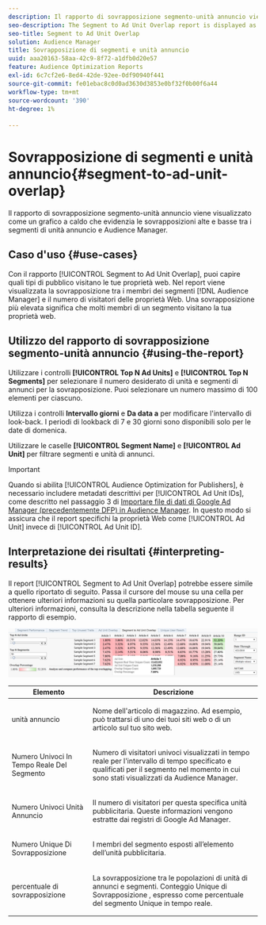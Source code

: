 ```yaml
---
description: Il rapporto di sovrapposizione segmento-unità annuncio viene visualizzato come un grafico a caldo che evidenzia le sovrapposizioni alte e basse tra i segmenti di unità annuncio e Audience Manager.
seo-description: The Segment to Ad Unit Overlap report is displayed as a heat chart that highlights high and low overlaps between your Ad Units and Audience Manager segments.
seo-title: Segment to Ad Unit Overlap
solution: Audience Manager
title: Sovrapposizione di segmenti e unità annuncio
uuid: aaa20163-58aa-42c9-8f72-a1dfb0d20e57
feature: Audience Optimization Reports
exl-id: 6c7cf2e6-8ed4-42de-92ee-0df90940f441
source-git-commit: fe01ebac8c0d0ad3630d3853e0bf32f0b00f6a44
workflow-type: tm+mt
source-wordcount: '390'
ht-degree: 1%

---
```


# Sovrapposizione di segmenti e unità annuncio{#segment-to-ad-unit-overlap}

Il rapporto di sovrapposizione segmento-unità annuncio viene visualizzato come un grafico a caldo che evidenzia le sovrapposizioni alte e basse tra i segmenti di unità annuncio e Audience Manager.

## Caso d&#39;uso {#use-cases}

Con il rapporto [!UICONTROL Segment to Ad Unit Overlap], puoi capire quali tipi di pubblico visitano le tue proprietà web. Nel report viene visualizzata la sovrapposizione tra i membri dei segmenti [!DNL Audience Manager] e il numero di visitatori delle proprietà Web. Una sovrapposizione più elevata significa che molti membri di un segmento visitano la tua proprietà web.

## Utilizzo del rapporto di sovrapposizione segmento-unità annuncio {#using-the-report}

Utilizzare i controlli **[!UICONTROL Top N Ad Units]** e **[!UICONTROL Top N Segments]** per selezionare il numero desiderato di unità e segmenti di annunci per la sovrapposizione. Puoi selezionare un numero massimo di 100 elementi per ciascuno.

Utilizza i controlli **Intervallo giorni** e **Da data a** per modificare l&#39;intervallo di look-back. I periodi di lookback di 7 e 30 giorni sono disponibili solo per le date di domenica.

Utilizzare le caselle **[!UICONTROL Segment Name]** e **[!UICONTROL Ad Unit]** per filtrare segmenti e unità di annunci.

>[!IMPORTANT]
>
>Quando si abilita [!UICONTROL Audience Optimization for Publishers], è necessario includere metadati descrittivi per [!UICONTROL Ad Unit IDs], come descritto nel passaggio 3 di [Importare file di dati di Google Ad Manager (precedentemente DFP) in Audience Manager](../../../reporting/audience-optimization-reports/aor-publishers/import-dfp.md). In questo modo si assicura che il report specifichi la proprietà Web come [!UICONTROL Ad Unit] invece di [!UICONTROL Ad Unit ID].

## Interpretazione dei risultati {#interpreting-results}

Il report [!UICONTROL Segment to Ad Unit Overlap] potrebbe essere simile a quello riportato di seguito. Passa il cursore del mouse su una cella per ottenere ulteriori informazioni su quella particolare sovrapposizione. Per ulteriori informazioni, consulta la descrizione nella tabella seguente il rapporto di esempio.

![](assets/publisher_segment_ad_unit_overlap.png)

<table id="table_22340F45B1B94D3796174CB30A60E212"> 
 <thead> 
  <tr> 
   <th colname="col1" class="entry"> Elemento </th> 
   <th colname="col2" class="entry"> Descrizione </th> 
  </tr>
 </thead>
 <tbody> 
  <tr> 
   <td colname="col1"> <p><span class="wintitle"> unità annuncio </span> </p> </td> 
   <td colname="col2"> <p>Nome dell'articolo di magazzino. Ad esempio, può trattarsi di uno dei tuoi siti web o di un articolo sul tuo sito web. </p> </td> 
  </tr> 
  <tr> 
   <td colname="col1"> <p>Numero Univoci In Tempo Reale Del Segmento <span class="wintitle"></span> </p> </td> 
   <td colname="col2"> <p>Numero di visitatori univoci visualizzati in tempo reale per l'intervallo di tempo specificato e qualificati per il segmento nel momento in cui sono stati visualizzati da <span class="keyword"> Audience Manager</span>. </p> </td> 
  </tr> 
  <tr> 
   <td colname="col1"> <p><span class="wintitle"> Numero Univoci Unità Annuncio</span> </p> </td> 
   <td colname="col2"> <p>Il numero di visitatori per questa specifica unità pubblicitaria. Queste informazioni vengono estratte dai registri di Google Ad Manager. </p> </td> 
  </tr> 
  <tr> 
   <td colname="col1"> <p><span class="wintitle"> Numero Unique Di Sovrapposizione</span> </p> </td> 
   <td colname="col2"> <p>I membri del segmento esposti all’elemento dell’unità pubblicitaria. </p> </td> 
  </tr> 
  <tr> 
   <td colname="col1"> <p><span class="wintitle"> percentuale di sovrapposizione</span> </p> </td> 
   <td colname="col2"> <p>La sovrapposizione tra le popolazioni di unità di annunci e segmenti. Conteggio Unique di Sovrapposizione <span class="wintitle"></span>, espresso come percentuale del segmento <span class="wintitle"> Unique in tempo reale</span>. </p> </td> 
  </tr> 
 </tbody> 
</table>
